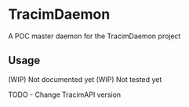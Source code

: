 # TracimDaemon

A POC master daemon for the TracimDaemon project

## Usage

(WIP) Not documented yet
(WIP) Not tested yet

TODO - Change TracimAPI version
